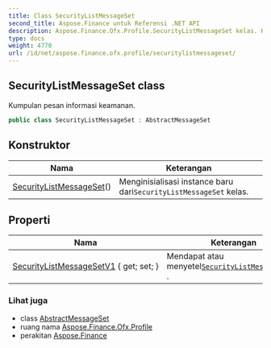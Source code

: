 ```yaml
---
title: Class SecurityListMessageSet
second_title: Aspose.Finance untuk Referensi .NET API
description: Aspose.Finance.Ofx.Profile.SecurityListMessageSet kelas. Kumpulan pesan informasi keamanan.
type: docs
weight: 4770
url: /id/net/aspose.finance.ofx.profile/securitylistmessageset/
---
```

## SecurityListMessageSet class

Kumpulan pesan informasi keamanan.

```csharp
public class SecurityListMessageSet : AbstractMessageSet
```

## Konstruktor

| Nama | Keterangan |
| --- | --- |
| [SecurityListMessageSet](securitylistmessageset/)() | Menginisialisasi instance baru dari`SecurityListMessageSet` kelas. |

## Properti

| Nama | Keterangan |
| --- | --- |
| [SecurityListMessageSetV1](../../aspose.finance.ofx.profile/securitylistmessageset/securitylistmessagesetv1/) { get; set; } | Mendapat atau menyetel[`SecurityListMessageSetV1`](./securitylistmessagesetv1/) . |

### Lihat juga

* class [AbstractMessageSet](../abstractmessageset/)
* ruang nama [Aspose.Finance.Ofx.Profile](../../aspose.finance.ofx.profile/)
* perakitan [Aspose.Finance](../../)


